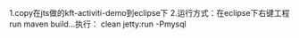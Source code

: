 1.copy在jts做的kft-activiti-demo到eclipse下
2.运行方式：在eclipse下右键工程 run  maven build...执行： clean jetty:run -Pmysql
